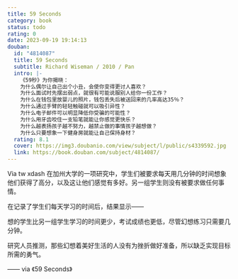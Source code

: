 ```yaml
---
title: 59 Seconds
category: book
status: todo
rating: 0
date: 2023-09-19 19:14:13
douban:
  id: "4814087"
  title: 59 Seconds
  subtitle: Richard Wiseman / 2010 / Pan
  intro: |-
    《59秒》为你揭晓：
    为什么偶尔让自己出个小丑，会使你变得更讨人喜欢？
    为什么面试时先摆出弱点，就很有可能说服别人给你一份工作？
    为什么在钱包里放婴儿的照片，钱包丢失后被送回来的几率高达35％？
    为什么通过手臂的轻轻触碰就可以吸引异性？
    为什么电子邮件可以明显降低你受骗的可能性？
    为什么用牙齿咬住一支铅笔就能让你感觉更快乐？
    为什么越表扬孩子越不努力，越禁止做的事情孩子越想做？
    为什么只要想象一下健身房就能让自己保持身材？
  rating: 8.1
  cover: https://img3.doubanio.com/view/subject/l/public/s4339592.jpg
  link: https://book.douban.com/subject/4814087/
---
```


Via tw xdash 在加州大学的一项研究中，学生们被要求每天用几分钟的时间想象他们获得了高分，以及这让他们感觉有多好。另一组学生则没有被要求做任何事情。
 
在记录了学生们每天学习的时间后，结果显示——

想的学生比另一组学生学习的时间更少，考试成绩也更低，尽管幻想练习只需要几分钟。
 
研究人员推测，那些幻想着美好生活的人没有为挫折做好准备，所以缺乏实现目标所需的勇气。
 
—— via 《59 Seconds》
